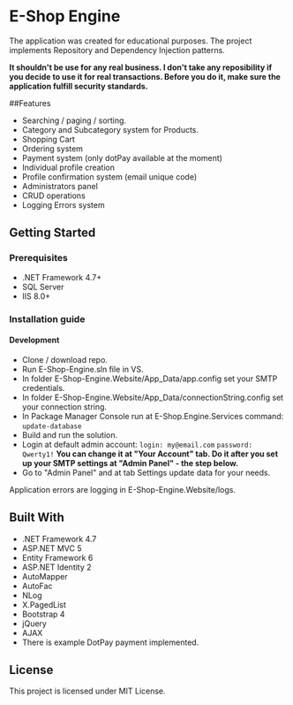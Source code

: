 # E-Shop Engine
The application was created for educational purposes. 
The project implements Repository and Dependency Injection patterns.


**It shouldn't be use for any real business. I don't take any reposibility if you decide to use it for real transactions. Before you do it, make sure the application fulfill security standards.**

##Features
* Searching / paging / sorting.
* Category and Subcategory system for Products.
* Shopping Cart
* Ordering system
* Payment system (only dotPay available at the moment)
* Individual profile creation
* Profile confirmation system (email unique code)
* Administrators panel
* CRUD operations
* Logging Errors system

## Getting Started
### Prerequisites
* .NET Framework 4.7+
* SQL Server
* IIS 8.0+

### Installation guide
#### Development
* Clone / download repo.
* Run E-Shop-Engine.sln file in VS.
* In folder E-Shop-Engine.Website/App_Data/app.config set your SMTP credentials.
* In folder E-Shop-Engine.Website/App_Data/connectionString.config set your connection string.
* In Package Manager Console run at E-Shop.Engine.Services command:
```update-database```
* Build and run the solution.
* Login at default admin account: 
```login: my@email.com```
```password: Qwerty1!```
**You can change it at "Your Account" tab. Do it after you set up your SMTP settings at "Admin Panel" - the step below.**
* Go to "Admin Panel" and at tab Settings update data for your needs.

Application errors are logging in E-Shop-Engine.Website/logs.

## Built With
* .NET Framework 4.7
* ASP.NET MVC 5
* Entity Framework 6
* ASP.NET Identity 2
* AutoMapper
* AutoFac
* NLog
* X.PagedList
* Bootstrap 4
* jQuery
* AJAX
* There is example DotPay payment implemented.

## License
This project is licensed under MIT License.
